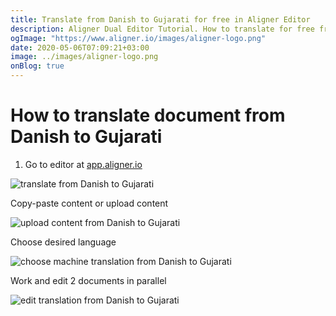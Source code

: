 ```yaml
---
title: Translate from Danish to Gujarati for free in Aligner Editor
description: Aligner Dual Editor Tutorial. How to translate for free from Danish to Gujarati. Aligner is multilingual document management platform. 
ogImage: "https://www.aligner.io/images/aligner-logo.png"
date: 2020-05-06T07:09:21+03:00
image: ../images/aligner-logo.png
onBlog: true
---
```


# How to translate document from Danish to Gujarati

1. Go to editor at [app.aligner.io](https://app.aligner.io "Aligner App web page")

![translate from Danish to Gujarati](../aligner-blank-editor.png "translate from Danish to Gujarati")

Copy-paste content or upload content

![upload content from Danish to Gujarati](../aligner-uploaded-document.png "upload content from Danish to Gujarati")

Choose desired language

![choose machine translation from Danish to Gujarati](../aligner-language-dropdown.png "choose machine translation from Danish to Gujarati")

Work and edit 2 documents in parallel

![edit translation from Danish to Gujarati](../aligner-double-sitded-editor.png "edit translation from Danish to Gujarati")

